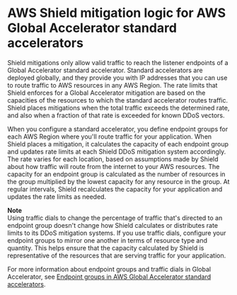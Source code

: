 # AWS Shield mitigation logic for AWS Global Accelerator standard accelerators<a name="ddos-event-mitigation-logic-gax"></a>

Shield mitigations only allow valid traffic to reach the listener endpoints of a Global Accelerator standard accelerator\. Standard accelerators are deployed globally, and they provide you with IP addresses that you can use to route traffic to AWS resources in any AWS Region\. The rate limits that Shield enforces for a Global Accelerator mitigation are based on the capacities of the resources to which the standard accelerator routes traffic\. Shield places mitigations when the total traffic exceeds the determined rate, and also when a fraction of that rate is exceeded for known DDoS vectors\. 

When you configure a standard accelerator, you define endpoint groups for each AWS Region where you'll route traffic for your application\. When Shield places a mitigation, it calculates the capacity of each endpoint group and updates rate limits at each Shield DDoS mitigation system accordingly\. The rate varies for each location, based on assumptions made by Shield about how traffic will route from the internet to your AWS resources\. The capacity for an endpoint group is calculated as the number of resources in the group multiplied by the lowest capacity for any resource in the group\. At regular intervals, Shield recalculates the capacity for your application and updates the rate limits as needed\. 

**Note**  
Using traffic dials to change the percentage of traffic that's directed to an endpoint group doesn't change how Shield calculates or distributes rate limits to its DDoS mitigation systems\. If you use traffic dials, configure your endpoint groups to mirror one another in terms of resource type and quantity\. This helps ensure that the capacity calculated by Shield is representative of the resources that are serving traffic for your application\.

For more information about endpoint groups and traffic dials in Global Accelerator, see [Endpoint groups in AWS Global Accelerator standard accelerators](https://docs.aws.amazon.com/global-accelerator/latest/dg/about-endpoint-groups.html)\.